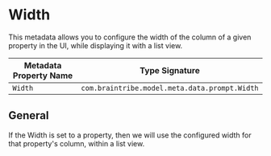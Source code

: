 # Width

This metadata allows you to configure the width of the column of a given property in the UI, while displaying it with a list view.

Metadata Property Name  | Type Signature  
------- | -----------
`Width` | `com.braintribe.model.meta.data.prompt.Width`

## General

If the Width is set to a property, then we will use the configured width for that property's column, within a list view.
